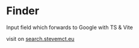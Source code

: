 # Finder

Input field which forwards to Google with TS & Vite

visit on [search.stevemct.eu](https://search.stevemct.eu)
